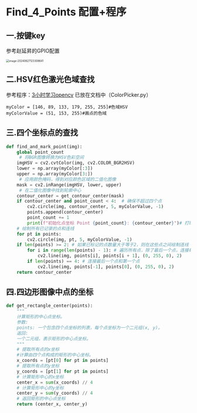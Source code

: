 # Find_4_Points 配置+程序

## 一.按键key

参考赵延昇的GPIO配置

<img src="https://z1r343l-001.obs.cn-north-4.myhuaweicloud.com/ws_C301/image-20240627123308641.png" alt="image-20240627123308641" style="zoom:50%;" />

## 二.HSV红色激光色域查找

参考程序：[3小时学习opencv](https://www.bilibili.com/video/BV1iV411k7SN/) 已放在文档中（ColorPicker.py）

```
myColor = [146, 89, 133, 179, 255, 255]#色域HSV
myColorValue = (51, 153, 255)#画点的色域
```

## 三.四个坐标点的查找

```python
def find_and_mark_point(img):
    global point_count
     # 将BGR图像转换为HSV色彩空间
    imgHSV = cv2.cvtColor(img, cv2.COLOR_BGR2HSV)
    lower = np.array(myColor[:3])
    upper = np.array(myColor[3:])
     # 应用颜色掩码，得到对应颜色区域的二值化图像
    mask = cv2.inRange(imgHSV, lower, upper)
     # 在二值化图像中找到轮廓中心
    contour_center = get_contour_center(mask)
    if contour_center and point_count < 4:  # 确保不超过四个点
        cv2.circle(img, contour_center, 5, myColorValue, -1)
        points.append(contour_center)
        point_count += 1
        print(f"初始化点坐标 Point {point_count}: {contour_center}")# 打印当前已标记点的数量和坐标
    # 绘制所有已记录的点和连线
    for pt in points:
        cv2.circle(img, pt, 5, myColorValue, -1)
    if len(points) >= 2: # 如果已标记的点数量大于等于2，则在这些点之间绘制连线
        for i in range(len(points) - 1): # 遍历所有点，除了最后一个点，连接每两个相邻的点
            cv2.line(img, points[i], points[i + 1], (0, 255, 0), 2)
        if len(points) == 4: # 连接最后一个点和第一个点
            cv2.line(img, points[-1], points[0], (0, 255, 0), 2)  
    return contour_center
```

## 四.四边形图像中点的坐标

```python
def get_rectangle_center(points):
    """
    计算矩形的中心点坐标。
    参数:
    points: 一个包含四个点坐标的列表，每个点坐标为一个二元组(x, y)。
    返回:
    一个二元组，表示矩形的中心点坐标。
    """
    # 提取所有点的x坐标
    #计算由四个点构成的矩形的中心坐标。
    x_coords = [pt[0] for pt in points]
    # 提取所有点的y坐标
    y_coords = [pt[1] for pt in points]
    # 计算矩形中心的x坐标
    center_x = sum(x_coords) // 4
    # 计算矩形中心的y坐标
    center_y = sum(y_coords) // 4
    # 返回矩形的中心点坐标
    return (center_x, center_y)
```

